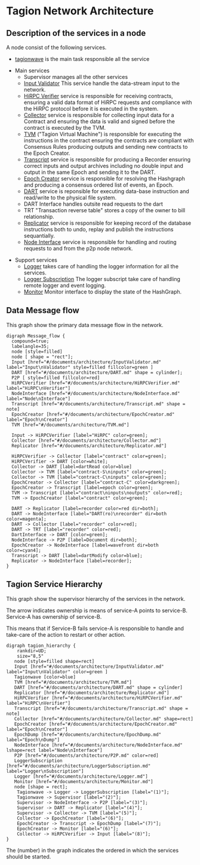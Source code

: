 # Tagion Network Architecture

## Description of the services in a node
A node consist of the following services.


* [tagionwave](/src/bin-wave/README.md) is the main task responsible all the service
- Main services
	- Supervisor manages all the other services
    - [Input Validator](/documents/architecture/InputValidator.md) This service handle the data-stream input to the network.
    - [HiRPC Verifier](/documents/architecture/HiRPCVerifier.md) service is responsible for receiving contracts, ensuring a valid data format of HiRPC requests and compliance with the HiRPC protocol before it is executed in the system. 
	- [Collector](/documents/architecture/Collector.md) service is responsible for collecting input data for a Contract and ensuring the data is valid and signed before the contract is executed by the TVM.
	- [TVM](/documents/architecture/TVM.md) ("Tagion Virtual Machine") is responsible for executing the instructions in the contract ensuring the contracts are compliant with Consensus Rules producing outputs and sending new contracts to the Epoch Creator.
	- [Transcript](/documents/architecture/Transcript.md) service is responsible for producing a Recorder ensuring correct inputs and output archives including no double input and output in the same Epoch and sending it to the DART.
	- [Epoch Creator](/documents/architecture/EpochCreator.md) service is responsible for resolving the Hashgraph and producing a consensus ordered list of events, an Epoch. 
	- [DART](/documents/architecture/DART.md "Distributed Archive of Random Transactions") service is reponsible for executing data-base instruction and read/write to the physical file system.
	- DART Interface handles outsite read requests to the dart
    - TRT "Transaction reverse table" stores a copy of the owner to bill relationship.
	- [Replicator](/documents/architecture/Replicator.md) service is responsible for keeping record of the database instructions both to undo, replay and publish the instructions sequantially.
	- [Node Interface](/documents/architecture/NodeInterface.md) service is responsible for handling and routing requests to and from the p2p node network.

* Support services
	- [Logger](/documents/architecture/Logger.md) takes care of handling the logger information for all the services.
	- [Logger Subscription](/documents/architecture/LoggerSubscription.md) The logger subscript take care of handling remote logger and event logging.
	- [Monitor](/documents/architecture/Monitor.md) Monitor interface to display the state of the HashGraph.


## Data Message flow
This graph show the primary data message flow in the network.

```graphviz
digraph Message_flow {
  compound=true;
  labelangle=35;
  node [style=filled]
  node [ shape = "rect"];
  Input [href="#/documents/architecture/InputValidator.md" label="Input\nValidator" style=filled fillcolor=green ]
  DART [href="#/documents/architecture/DART.md" shape = cylinder];
  P2P [ style=filled fillcolor=red]
  HiRPCVerifier [href="#/documents/architecture/HiRPCVerifier.md"  label="HiRPC\nVerifier"]
  NodeInterface [href="#/documents/architecture/NodeInterface.md"  label="Node\nInterface"]
  Transcript [href="#/documents/architecture/Transcript.md" shape = note]
  EpochCreator [href="#/documents/architecture/EpochCreator.md" label="Epoch\nCreator"]
  TVM [href="#/documents/architecture/TVM.md"]

  Input -> HiRPCVerifier [label="HiRPC" color=green];
  Collector [href="#/documents/architecture/Collector.md"]
  Replicator [href="#/documents/architecture/Replicator.md"]

  HiRPCVerifier -> Collector [label="contract" color=green];
  HiRPCVerifier -> DART [color=white];
  Collector -> DART [label=dartRead color=blue]
  Collector -> TVM [label="contract-S\ninputs" color=green];
  Collector -> TVM [label="contract-C\ninputs" color=green];
  EpochCreator -> Collector [label="contract-C" color=darkgreen];
  EpochCreator -> Transcript [label=epoch color=green];
  TVM -> Transcript [label="contract\ninputs\noutputs" color=red];
  TVM -> EpochCreator [label="contract" color=green];
  
  DART -> Replicator [label=recorder color=red dir=both];
  DART -> NodeInterface [label="DART(ro)\nrecorder" dir=both color=magenta];
  DART -> Collector [label="recorder" color=red];
  DART -> TRT [label="recorder" color=red];
  DartInterface -> DART [color=green];
  NodeInterface -> P2P [label=Document dir=both];
  EpochCreator -> NodeInterface [label=wavefront dir=both color=cyan4];
  Transcript -> DART [label=dartModify color=blue];
  Replicator -> NodeInterface [label=recorder];
}
```

## Tagion Service Hierarchy

This graph show the supervisor hierarchy of the services in the network.

The arrow indicates ownership is means of service-A points to service-B. Service-A has ownership of service-B.

This means that if Service-B fails service-A is responsible to handle and take-care of the action to restart or other action.


```graphviz
digraph tagion_hierarchy {
    rankdir=UD;
    size="8,5"
   node [style=filled shape=rect]
   Input [href="#/documents/architecture/InputValidator.md" label="Input\nValidator" color=green ]
   Tagionwave [color=blue]
   TVM [href="#/documents/architecture/TVM.md"] 
   DART [href="#/documents/architecture/DART.md" shape = cylinder]
   Replicator [href="#/documents/architecture/Replicator.md"] 
   HiRPCVerifier [href="#/documents/architecture/HiRPCVerifier.md" label="HiRPC\nVerifier"]
   Transcript [href="#/documents/architecture/Transcript.md" shape = note]
   Collector [href="#/documents/architecture/Collector.md" shape=rect]
   EpochCreator [href="#/documents/architecture/EpochCreator.md" label="Epoch\nCreator"]
   EpochDump [href="#/documents/architecture/EpochDump.md" label="Epoch\nDump"]
   NodeInterface [href="#/documents/architecture/NodeInterface.md" lshape=rect label="Node\nInterface"]
   P2P [href="#/documents/architecture/P2P.md" color=red]
   LoggerSubscription [href="#/documents/architecture/LoggerSubscription.md" label="Logger\nSubscription"]
   Logger [href="#/documents/architecture/Logger.md"] 
   Monitor [href="#/documents/architecture/Monitor.md"] 
   node [shape = rect];
	Tagionwave -> Logger -> LoggerSubscription [label="(1)"];
	Tagionwave -> Supervisor [label="(2)"];
	Supervisor -> NodeInterface -> P2P [label="(3)"];
	Supervisor -> DART -> Replicator [label="(4)"];
    Supervisor -> Collector -> TVM [label="(5)"];
    Collector -> EpochCreator [label="(6)"];
	EpochCreator -> Transcript -> EpochDump [label="(7)"];
	EpochCreator -> Monitor [label="(6)"];
	Collector -> HiRPCVerifier -> Input [label="(8)"];
}
```

The (number) in the graph indicates the ordered in which the services should be started.

